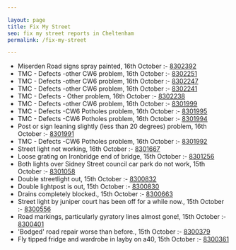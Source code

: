 ```yaml
---

layout: page
title: Fix My Street
seo: fix my street reports in Cheltenham
permalink: /fix-my-street

---
```


<!-- fix_marker starts -->

- Miserden Road signs spray painted, 16th October :- [8302392](https://www.fixmystreet.com/report/8302392)
- TMC - Defects -other CW6 problem, 16th October :- [8302251](https://www.fixmystreet.com/report/8302251)
- TMC - Defects -other CW6 problem, 16th October :- [8302247](https://www.fixmystreet.com/report/8302247)
- TMC - Defects -other CW6 problem, 16th October :- [8302241](https://www.fixmystreet.com/report/8302241)
- TMC - Defects - Other problem, 16th October :- [8302238](https://www.fixmystreet.com/report/8302238)
- TMC - Defects -other CW6 problem, 16th October :- [8301999](https://www.fixmystreet.com/report/8301999)
- TMC - Defects -CW6 Potholes  problem, 16th October :- [8301995](https://www.fixmystreet.com/report/8301995)
- TMC - Defects -CW6 Potholes  problem, 16th October :- [8301994](https://www.fixmystreet.com/report/8301994)
- Post or sign leaning slightly (less than 20 degrees) problem, 16th October :- [8301991](https://www.fixmystreet.com/report/8301991)
- TMC - Defects -CW6 Potholes  problem, 16th October :- [8301992](https://www.fixmystreet.com/report/8301992)
- Street light not working, 16th October :- [8301667](https://www.fixmystreet.com/report/8301667)
- Loose grating on Ironbridge end of bridge, 15th October :- [8301256](https://www.fixmystreet.com/report/8301256)
- Both lights over Sidney Street council car park do not work, 15th October :- [8301058](https://www.fixmystreet.com/report/8301058)
- Double streetlight out, 15th October :- [8300832](https://www.fixmystreet.com/report/8300832)
- Double lightpost is out, 15th October :- [8300830](https://www.fixmystreet.com/report/8300830)
- Drains completely blocked., 15th October :- [8300663](https://www.fixmystreet.com/report/8300663)
- Street light by juniper court has been off for a while now., 15th October :- [8300556](https://www.fixmystreet.com/report/8300556)
- Road markings, particularly gyratory lines almost gone!, 15th October :- [8300401](https://www.fixmystreet.com/report/8300401)
- 'Bodged' road repair worse than before., 15th October :- [8300379](https://www.fixmystreet.com/report/8300379)
- Fly tipped fridge and wardrobe in layby on a40, 15th October :- [8300361](https://www.fixmystreet.com/report/8300361)

<!-- fix_marker ends -->